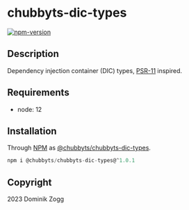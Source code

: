 # chubbyts-dic-types

[![npm-version](https://img.shields.io/npm/v/@chubbyts/chubbyts-dic-types.svg)](https://www.npmjs.com/package/@chubbyts/chubbyts-dic-types)

## Description

Dependency injection container (DIC) types, [PSR-11][2] inspired.

## Requirements

 * node: 12

## Installation

Through [NPM](https://www.npmjs.com) as [@chubbyts/chubbyts-dic-types][1].

```ts
npm i @chubbyts/chubbyts-dic-types@^1.0.1
```

## Copyright

2023 Dominik Zogg

[1]: https://www.npmjs.com/package/@chubbyts/chubbyts-dic-types
[2]: https://www.php-fig.org/psr/PSR-11
